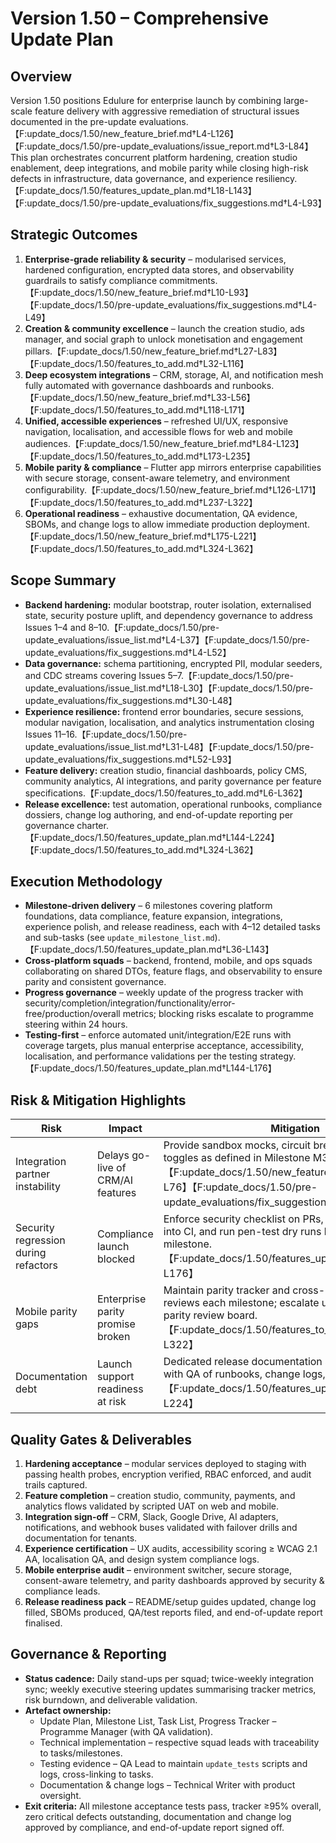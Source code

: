 # Version 1.50 – Comprehensive Update Plan

## Overview
Version 1.50 positions Edulure for enterprise launch by combining large-scale feature delivery with aggressive remediation of structural issues documented in the pre-update evaluations.【F:update_docs/1.50/new_feature_brief.md†L4-L126】【F:update_docs/1.50/pre-update_evaluations/issue_report.md†L3-L84】 This plan orchestrates concurrent platform hardening, creation studio enablement, deep integrations, and mobile parity while closing high-risk defects in infrastructure, data governance, and experience resiliency.【F:update_docs/1.50/features_update_plan.md†L18-L143】【F:update_docs/1.50/pre-update_evaluations/fix_suggestions.md†L4-L93】

## Strategic Outcomes
1. **Enterprise-grade reliability & security** – modularised services, hardened configuration, encrypted data stores, and observability guardrails to satisfy compliance commitments.【F:update_docs/1.50/new_feature_brief.md†L10-L93】【F:update_docs/1.50/pre-update_evaluations/fix_suggestions.md†L4-L49】
2. **Creation & community excellence** – launch the creation studio, ads manager, and social graph to unlock monetisation and engagement pillars.【F:update_docs/1.50/new_feature_brief.md†L27-L83】【F:update_docs/1.50/features_to_add.md†L32-L116】
3. **Deep ecosystem integrations** – CRM, storage, AI, and notification mesh fully automated with governance dashboards and runbooks.【F:update_docs/1.50/new_feature_brief.md†L33-L56】【F:update_docs/1.50/features_to_add.md†L118-L171】
4. **Unified, accessible experiences** – refreshed UI/UX, responsive navigation, localisation, and accessible flows for web and mobile audiences.【F:update_docs/1.50/new_feature_brief.md†L84-L123】【F:update_docs/1.50/features_to_add.md†L173-L235】
5. **Mobile parity & compliance** – Flutter app mirrors enterprise capabilities with secure storage, consent-aware telemetry, and environment configurability.【F:update_docs/1.50/new_feature_brief.md†L126-L171】【F:update_docs/1.50/features_to_add.md†L237-L322】
6. **Operational readiness** – exhaustive documentation, QA evidence, SBOMs, and change logs to allow immediate production deployment.【F:update_docs/1.50/new_feature_brief.md†L175-L221】【F:update_docs/1.50/features_to_add.md†L324-L362】

## Scope Summary
- **Backend hardening:** modular bootstrap, router isolation, externalised state, security posture uplift, and dependency governance to address Issues 1–4 and 8–10.【F:update_docs/1.50/pre-update_evaluations/issue_list.md†L4-L37】【F:update_docs/1.50/pre-update_evaluations/fix_suggestions.md†L4-L52】
- **Data governance:** schema partitioning, encrypted PII, modular seeders, and CDC streams covering Issues 5–7.【F:update_docs/1.50/pre-update_evaluations/issue_list.md†L18-L30】【F:update_docs/1.50/pre-update_evaluations/fix_suggestions.md†L30-L48】
- **Experience resilience:** frontend error boundaries, secure sessions, modular navigation, localisation, and analytics instrumentation closing Issues 11–16.【F:update_docs/1.50/pre-update_evaluations/issue_list.md†L31-L48】【F:update_docs/1.50/pre-update_evaluations/fix_suggestions.md†L52-L93】
- **Feature delivery:** creation studio, financial dashboards, policy CMS, community analytics, AI integrations, and parity governance per feature specifications.【F:update_docs/1.50/features_to_add.md†L6-L362】
- **Release excellence:** test automation, operational runbooks, compliance dossiers, change log authoring, and end-of-update reporting per governance charter.【F:update_docs/1.50/features_update_plan.md†L144-L224】【F:update_docs/1.50/features_to_add.md†L324-L362】

## Execution Methodology
- **Milestone-driven delivery** – 6 milestones covering platform foundations, data compliance, feature expansion, integrations, experience polish, and release readiness, each with 4–12 detailed tasks and sub-tasks (see `update_milestone_list.md`).【F:update_docs/1.50/features_update_plan.md†L36-L143】
- **Cross-platform squads** – backend, frontend, mobile, and ops squads collaborating on shared DTOs, feature flags, and observability to ensure parity and consistent governance.
- **Progress governance** – weekly update of the progress tracker with security/completion/integration/functionality/error-free/production/overall metrics; blocking risks escalate to programme steering within 24 hours.
- **Testing-first** – enforce automated unit/integration/E2E runs with coverage targets, plus manual enterprise acceptance, accessibility, localisation, and performance validations per the testing strategy.【F:update_docs/1.50/features_update_plan.md†L144-L176】

## Risk & Mitigation Highlights
| Risk | Impact | Mitigation |
| --- | --- | --- |
| Integration partner instability | Delays go-live of CRM/AI features | Provide sandbox mocks, circuit breakers, and rollback toggles as defined in Milestone M3 & M4 tasks.【F:update_docs/1.50/new_feature_brief.md†L59-L76】【F:update_docs/1.50/pre-update_evaluations/fix_suggestions.md†L16-L28】 |
| Security regression during refactors | Compliance launch blocked | Enforce security checklist on PRs, integrate SAST/DAST into CI, and run pen-test dry runs before final milestone.【F:update_docs/1.50/features_update_plan.md†L144-L176】 |
| Mobile parity gaps | Enterprise parity promise broken | Maintain parity tracker and cross-platform contract reviews each milestone; escalate uncovered gaps to parity review board.【F:update_docs/1.50/features_to_add.md†L237-L322】 |
| Documentation debt | Launch support readiness at risk | Dedicated release documentation sprint (Milestone M6) with QA of runbooks, change logs, and training assets.【F:update_docs/1.50/features_update_plan.md†L177-L224】 |

## Quality Gates & Deliverables
1. **Hardening acceptance** – modular services deployed to staging with passing health probes, encryption verified, RBAC enforced, and audit trails captured.
2. **Feature completion** – creation studio, community, payments, and analytics flows validated by scripted UAT on web and mobile.
3. **Integration sign-off** – CRM, Slack, Google Drive, AI adapters, notifications, and webhook buses validated with failover drills and documentation for tenants.
4. **Experience certification** – UX audits, accessibility scoring ≥ WCAG 2.1 AA, localisation QA, and design system compliance logs.
5. **Mobile enterprise audit** – environment switcher, secure storage, consent-aware telemetry, and parity dashboards approved by security & compliance leads.
6. **Release readiness pack** – README/setup guides updated, change log filled, SBOMs produced, QA/test reports filed, and end-of-update report finalised.

## Governance & Reporting
- **Status cadence:** Daily stand-ups per squad; twice-weekly integration sync; weekly executive steering updates summarising tracker metrics, risk burndown, and deliverable validation.
- **Artefact ownership:**
  - Update Plan, Milestone List, Task List, Progress Tracker – Programme Manager (with QA validation).
  - Technical implementation – respective squad leads with traceability to tasks/milestones.
  - Testing evidence – QA Lead to maintain `update_tests` scripts and logs, cross-linking to tasks.
  - Documentation & change logs – Technical Writer with product oversight.
- **Exit criteria:** All milestone acceptance tests pass, tracker ≥95% overall, zero critical defects outstanding, documentation and change log approved by compliance, and end-of-update report signed off.

